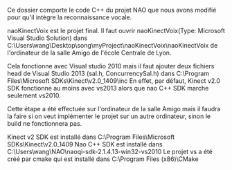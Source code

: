 Ce dossier comporte le code C++ du projet NAO que nous avons modifié pour qu'il intègre la reconnaissance vocale.

naoKinectVoix est le projet final. Il faut ouvrir naoKinectVoix(Type: Microsoft Visual Studio Solution) dans C:\Users\wang\Desktop\song\myProject\naoKinectVoix\naoKinectVoix de l'ordinateur de la salle Amigo de l'école Centrale de Lyon.

Cela fonctionne avec Visual studio 2010 mais il faut ajouter deux fichiers head de Visual Studio 2013 (sal.h, ConcurrencySal.h) dans C:\Program Files\Microsoft SDKs\Kinect\v2.0_1409\inc
En effet, par défaut, Kinect v2.0 SDK fonctionne au moins avec vs2013 alors que nao C++ SDK marche seulement vs2010.

Cette étape a été effectuée sur l'ordinateur de la salle Amigo mais il faudra la faire si on veut implémenter le projet sur un autre ordinateur, sinon le build ne fonctionnera pas.

Kinect v2 SDK est installé dans C:\Program Files\Microsoft SDKs\Kinect\v2.0_1409
Nao C++ SDK est installé dans C:\Users\wang\NAO\naoqi-sdk-2.1.4.13-win32-vs2010
Le projet vs a été créé par cmake qui est installé dans C:\Program Files (x86)\CMake
